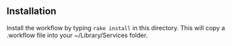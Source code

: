 ## Installation

Install the workflow by typing `rake install` in this directory. This will
copy a .workflow file into your ~/Library/Services folder.
